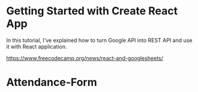# Getting Started with Create React App

In this tutorial, I've explained how to turn Google API into REST API and use it with React application.

https://www.freecodecamp.org/news/react-and-googlesheets/
# Attendance-Form
